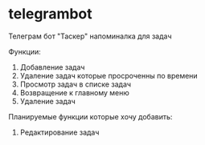 # telegrambot

Телеграм бот "Таскер" напоминалка для задач

Функции:

1. Добавление задач
2. Удаление задач которые просроченны по времени
3. Просмотр задач в списке задач
4. Возвращение к главному меню
5. Удаление задач

Планируемые функции которые хочу добавить:

1. Редактирование задач
